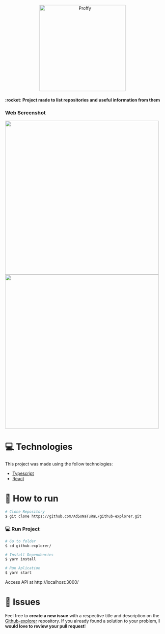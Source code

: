 <p align="center">
   <img src="https://user-images.githubusercontent.com/26275918/91858858-0868dd00-ec6a-11ea-81ca-bc9c8154e476.png" alt="Proffy" width="280"/>
</p>

<h4 align="center">:rocket: Project made to list repositories and useful information from them</h4>


### Web Screenshot
<div>
   <img src="https://user-images.githubusercontent.com/26275918/91859108-55e54a00-ec6a-11ea-892a-245e06096261.png" width="500px">
   <img src="https://user-images.githubusercontent.com/26275918/91859171-65649300-ec6a-11ea-8afb-af4a51597de9.png" width="500px">
</div>

# :computer: Technologies
This project was made using the follow technologies:

* [Typescript](https://www.typescriptlang.org/)      
* [React](https://reactjs.org/)      

# :construction_worker: How to run
```bash
# Clone Repository
$ git clone https://github.com/AdSoNaTuRaL/github-explorer.git
```
### 💻 Run Project

```bash
# Go to folder
$ cd github-explorer/

# Install Dependencies
$ yarn install

# Run Aplication
$ yarn start
```
Access API at http://localhost:3000/

# :bug: Issues

Feel free to **create a new issue** with a respective title and description on the [Github-explorer](https://github.com/AdSoNaTuRaL/github-explorer/issues) repository. If you already found a solution to your problem, **I would love to review your pull request**!
